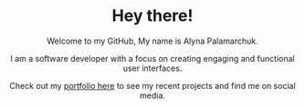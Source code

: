 <h1 align='center'>Hey there!</h1>

<div align='center'>
  
Welcome to my GitHub, My name is Alyna Palamarchuk.

  
I am a software developer with a focus on creating engaging and functional user interfaces.

Check out my <a href="https://www.alynapchuk.com/">portfolio here</a> to see my recent projects and find me on social media.
</div>
